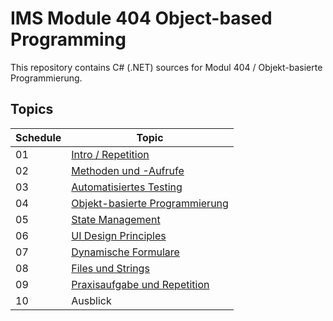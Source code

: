 # IMS Module 404 Object-based Programming
This repository contains C# (.NET) sources for Modul 404 / Objekt-basierte Programmierung.

## Topics

Schedule | Topic
------------ | -------------
01 | [Intro / Repetition](https://github.com/sgeh/IMS-Module-404-Object-based-Programming/tree/master/01_Intro-Repetition)
02 | [Methoden und -Aufrufe](https://github.com/sgeh/IMS-Module-404-Object-based-Programming/tree/master/02_Methoden)
03 | [Automatisiertes Testing](https://github.com/sgeh/IMS-Module-404-Object-based-Programming/tree/master/03_Testing)
04 | [Objekt-basierte Programmierung](https://github.com/sgeh/IMS-Module-404-Object-based-Programming/tree/master/04_ObP)
05 | [State Management](https://github.com/sgeh/IMS-Module-404-Object-based-Programming/tree/master/05_States)
06 | [UI Design Principles](https://github.com/sgeh/IMS-Module-404-Object-based-Programming/tree/master/06_UI-Design)
07 | [Dynamische Formulare](https://github.com/sgeh/IMS-Module-404-Object-based-Programming/tree/master/07_Forms)
08 | [Files und Strings](https://github.com/sgeh/IMS-Module-404-Object-based-Programming/tree/master/08_Files-Strings)
09 | [Praxisaufgabe und Repetition](https://github.com/sgeh/IMS-Module-404-Object-based-Programming/tree/master/09_Praxisaufgabe)
10 | Ausblick
